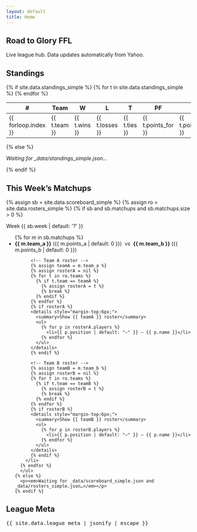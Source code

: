 ```yaml
---
layout: default
title: Home
---
```


<section class="hero">
  <h1>Road to Glory FFL</h1>
  <p>Live league hub. Data updates automatically from Yahoo.</p>
</section>

<div class="grid">

  <!-- STANDINGS -->
  <div class="card">
    <h2>Standings</h2>
    {% if site.data.standings_simple %}
    <table class="table">
      <thead>
        <tr><th>#</th><th>Team</th><th>W</th><th>L</th><th>T</th><th>PF</th><th>PA</th></tr>
      </thead>
      <tbody>
        {% for t in site.data.standings_simple %}
        <tr>
          <td>{{ forloop.index }}</td>
          <td>{{ t.team }}</td>
          <td>{{ t.wins }}</td>
          <td>{{ t.losses }}</td>
          <td>{{ t.ties }}</td>
          <td>{{ t.points_for }}</td>
          <td>{{ t.points_against }}</td>
        </tr>
        {% endfor %}
      </tbody>
    </table>
    {% else %}
      <p><em>Waiting for _data/standings_simple.json…</em></p>
    {% endif %}
  </div>

  <!-- MATCHUPS + EXPANDABLE ROSTERS -->
  <div class="card">
    <h2>This Week’s Matchups</h2>
    {% assign sb = site.data.scoreboard_simple %}
    {% assign ro = site.data.rosters_simple %}
    {% if sb and sb.matchups and sb.matchups.size > 0 %}
      <p>Week {{ sb.week | default: '?' }}</p>
      <ul>
      {% for m in sb.matchups %}
        <li style="margin-bottom:10px;">
          <strong>{{ m.team_a }}</strong> ({{ m.points_a | default: 0 }})
          &nbsp;vs&nbsp;
          <strong>{{ m.team_b }}</strong> ({{ m.points_b | default: 0 }})

          <!-- Team A roster -->
          {% assign teamA = m.team_a %}
          {% assign rosterA = nil %}
          {% for t in ro.teams %}
            {% if t.team == teamA %}
              {% assign rosterA = t %}
              {% break %}
            {% endif %}
          {% endfor %}
          {% if rosterA %}
          <details style="margin-top:6px;">
            <summary>Show {{ teamA }} roster</summary>
            <ul>
              {% for p in rosterA.players %}
                <li>{{ p.position | default: "—" }} — {{ p.name }}</li>
              {% endfor %}
            </ul>
          </details>
          {% endif %}

          <!-- Team B roster -->
          {% assign teamB = m.team_b %}
          {% assign rosterB = nil %}
          {% for t in ro.teams %}
            {% if t.team == teamB %}
              {% assign rosterB = t %}
              {% break %}
            {% endif %}
          {% endfor %}
          {% if rosterB %}
          <details style="margin-top:6px;">
            <summary>Show {{ teamB }} roster</summary>
            <ul>
              {% for p in rosterB.players %}
                <li>{{ p.position | default: "—" }} — {{ p.name }}</li>
              {% endfor %}
            </ul>
          </details>
          {% endif %}
        </li>
      {% endfor %}
      </ul>
    {% else %}
      <p><em>Waiting for _data/scoreboard_simple.json and _data/rosters_simple.json…</em></p>
    {% endif %}
  </div>

  <!-- DEBUG / META (optional; remove later) -->
  <div class="card">
    <h2>League Meta</h2>
    <pre>{{ site.data.league_meta | jsonify | escape }}</pre>
  </div>

</div>
